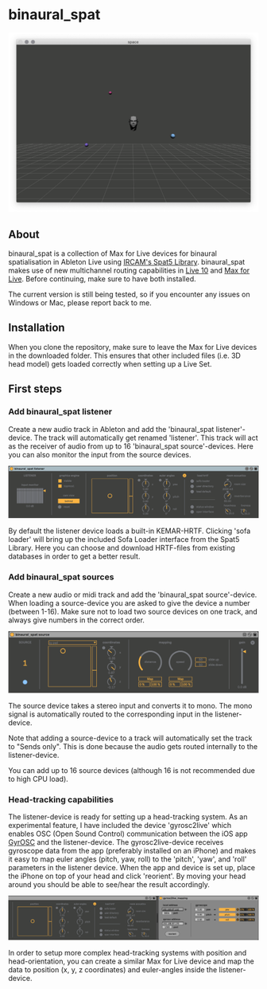 # binaural_spat
![alt tag](docs/space_gui.png)
## About
binaural_spat is a collection of Max for Live devices for binaural spatialisation in Ableton Live using [IRCAM's Spat5 Library](https://forum.ircam.fr/projects/detail/spat/). binaural_spat makes use of new multichannel routing capabilities in [Live 10](https://www.ableton.com) and [Max for Live](https://www.ableton.com/en/live/max-for-live/). Before continuing, make sure to have both installed. 

The current version is still being tested, so if you encounter any issues on Windows or Mac, please report back to me. 
## Installation
When you clone the repository, make sure to leave the Max for Live devices in the downloaded folder. This ensures that other included files (i.e. 3D head model) gets loaded correctly when setting up a Live Set. 

## First steps
### Add binaural_spat listener
Create a new audio track in Ableton and add the 'binaural_spat listener'-device. The track will automatically get renamed 'listener'. This track will act as the receiver of audio from up to 16 'binaural_spat source'-devices. Here you can also monitor the input from the source devices. 

![alt tag](docs/listener_gui.png)

By default the listener device loads a built-in KEMAR-HRTF. Clicking 'sofa loader' will bring up the included Sofa Loader interface from the Spat5 Library. Here you can choose and download HRTF-files from existing databases in order to get a better result. 

### Add binaural_spat sources
Create a new audio or midi track and add the 'binaural_spat source'-device. When loading a source-device you are asked to give the device a number (between 1-16). Make sure not to load two source devices on one track, and always give numbers in the correct order. 

![alt tag](docs/source_gui.png)

The source device takes a stereo input and converts it to mono. The mono signal is automatically routed to the corresponding input in the listener-device. 

Note that adding a source-device to a track will automatically set the track to "Sends only". This is done because the audio gets routed internally to the listener-device. 

You can add up to 16 source devices (although 16 is not recommended due to high CPU load).

### Head-tracking capabilities
The listener-device is ready for setting up a head-tracking system. As an experimental feature, I have included the device 'gyrosc2live' which enables OSC (Open Sound Control) communication between the iOS app [GyrOSC](http://www.bitshapesoftware.com/instruments/gyrosc/) and the listener-device. The gyrosc2live-device receives gyroscope data from the app (preferably installed on an iPhone) and makes it easy to map euler angles (pitch, yaw, roll) to the 'pitch', 'yaw', and 'roll' parameters in the listener device. When the app and device is set up, place the iPhone on top of your head and click 'reorient'. By moving your head around you should be able to see/hear the result accordingly. 

![alt tag](docs/gyrosc_gui.png)

In order to setup more complex head-tracking systems with position and head-orientation, you can create a similar Max for Live device and map the data to position (x, y, z coordinates) and euler-angles inside the listener-device.

